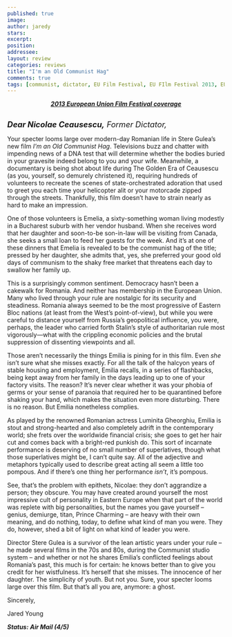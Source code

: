 ```yaml
---
published: true
image:
author: jaredy 
stars: 
excerpt: 
position: 
addressee: 
layout: review
categories: reviews
title: "I'm an Old Communist Hag"
comments: true
tags: [communist, dictator, EU Film Festival, EU FIlm Festival 2013, EUFF, Festivals, Letters, Romania, Romanian]
---
```

<div><p style="text-align:center;"><em><a href="/letters/tag/eu-film-festival-2013"><span style="text-decoration:underline;"><strong>2013 European Union Film Festival coverage</strong></span></a></em></p>
<p><span class="full-image-block ssNonEditable"><span><a href="/letters/2013/11/25/im-an-old-communist-hag.html"><img src="http://static.squarespace.com/static/5005f6bcc4aa41161b33e89e/5329cf1fe4b07c068ebf74de/5329cf1fe4b07c068ebf790f/1385391470163/I'm%20an%20Old%20Communist%20Hag.jpg" alt="" /></a></span></span></p>
<p><em style="font-size:130%;"><strong>Dear Nicolae Ceausescu,</strong> Former Dictator,</em></p>
<p>Your specter looms large over modern-day Romanian life in Stere Gulea&rsquo;s new film <em>I&rsquo;m an Old Communist Hag</em>. Televisions buzz and chatter with impending news of a DNA test that will determine whether the bodies buried in your gravesite indeed belong to you and your wife. Meanwhile, a documentary is being shot about life during The Golden Era of Ceausescu (as you, yourself, so demurely christened it), requiring hundreds of volunteers to recreate the scenes of state-orchestrated adoration that used to greet you each time your helicopter alit or your motorcade zipped through the streets. Thankfully, this film doesn&rsquo;t have to strain nearly as hard to make an impression.</p>
<p>One of those volunteers is Emelia, a sixty-something woman living modestly in a Bucharest suburb with her vendor husband. When she receives word that her daughter and soon-to-be son-in-law will be visiting from Canada, she seeks a small loan to feed her guests for the week. And it&rsquo;s at one of these dinners that Emelia is revealed to be the communist hag of the title; pressed by her daughter, she admits that, yes, she preferred your good old days of communism to the shaky free market that threatens each day to swallow her family up.</p>
<p>This is a surprisingly common sentiment. Democracy hasn&rsquo;t been a cakewalk for Romania. And neither has membership in the European Union. Many who lived through your rule are nostalgic for its security and steadiness. Romania always seemed to be the most progressive of Eastern Bloc nations (at least from the West&rsquo;s point-of-view), but while you were careful to distance yourself from Russia&rsquo;s geopolitical influence, you were, perhaps, the leader who carried forth Stalin&rsquo;s style of authoritarian rule most vigorously&mdash;what with the crippling economic policies and the brutal suppression of dissenting viewpoints and all.</p>
<p>Those aren&rsquo;t necessarily the things Emilia is pining for in this film. Even <em>she</em> isn&rsquo;t sure what she misses exactly. For all the talk of the halcyon years of stable housing and employment, Emilia recalls, in a series of flashbacks, being kept away from her family in the days leading up to one of your factory visits. The reason? It&rsquo;s never clear whether it was your phobia of germs or your sense of paranoia that required her to be quarantined before shaking your hand, which makes the situation even more disturbing. There is no reason. But Emilia nonetheless complies.</p>
<p>As played by the renowned Romanian actress Luminita Gheorghiu, Emilia is stout and strong-hearted and also completely adrift in the contemporary world; she frets over the worldwide financial crisis; she goes to get her hair cut and comes back with a bright-red punkish do. This sort of incarnate performance is deserving of no small number of superlatives, though what those superlatives might be, I can&rsquo;t quite say. All of the adjective and metaphors typically used to describe great acting all seem a little too pompous. And if there&rsquo;s one thing her performance <em>isn&rsquo;t</em>, it&rsquo;s pompous.</p>
<p>See, that&rsquo;s the problem with epithets, Nicolae: they don&rsquo;t aggrandize a person; they obscure. You may have created around yourself the most impressive cult of personality in Eastern Europe when that part of the world was replete with big personalities, but the names you gave yourself &ndash; genius, demiurge, titan, Prince Charming &ndash; are heavy with their own meaning, and do nothing, today, to define what kind of man you were. They do, however, shed a bit of light on what kind of leader you were.</p>
<p>Director Stere Gulea is a survivor of the lean artistic years under your rule &ndash; he made several films in the 70s and 80s, during the Communist studio system &ndash; and whether or not he shares Emilia&rsquo;s conflicted feelings about Romania&rsquo;s past, this much is for certain: he knows better than to give you credit for her wistfulness. It&rsquo;s herself that she misses. The innocence of her daughter. The simplicity of youth. But not you. Sure, your specter looms large over this film. But that&rsquo;s all you are, anymore: a ghost.</p>
<p>Sincerely,</p>
<p>Jared Young</p>
<p><strong><em>Status: Air Mail (4/5)</em></strong></p></div>
